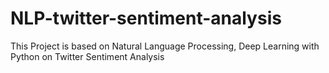 # NLP-twitter-sentiment-analysis
This Project is based on Natural Language Processing, Deep Learning with Python on Twitter Sentiment Analysis 
